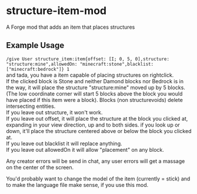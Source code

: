 # structure-item-mod
A Forge mod that adds an item that places structures

## Example Usage

```/give User structure_item:item{offset: [I; 0, 5, 0],structure: "structure:mine",allowedOn: "minecraft:stone",blacklist:["minecraft:bedrock"]} 1```  
and tada, you have a item capable of placing structures on rightclick.  
If the clicked block is Stone and neither Damond blocks nor Bedrock is in the way, it will place the structure "structure:mine" moved up by 5 blocks. (The low coordinate corner will start 5 blocks above the block you would have placed if this item were a block). Blocks (non structurevoids) delete intersecting entities.  
If you leave out structure, it won't work.  
If you leave out offset, it will place the structure at the block you clicked at, expanding in your view direction, up and to both sides. if you look up or down, it'll place the structure centered above or below the block you clicked at.  
If you leave out blacklist it will replace anything.  
If you leave out allowedOn it will allow "placement" on any block.

Any creator errors will be send in chat, any user errors will get a massage on the center of the screen.

You'd probably want to change the model of the item (currently = stick) and to make the language file make sense, if you use this mod.
